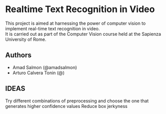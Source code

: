 # Realtime Text Recognition in Video

This project is aimed at harnessing the power of computer vision to implement real-time text recognition in video.  
It is carried out as part of the Computer Vision course held at the Sapienza University of Rome.

## Authors

- Amad Salmon (@amadsalmon)
- Arturo Calvera Tonin (@)


## IDEAS
Try different combinations of preprocessing and choose the one that generates higher confidence values
Reduce box jerkyness
